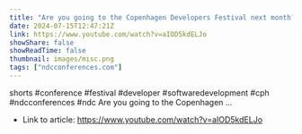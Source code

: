 ```yaml
---
title: "Are you going to the Copenhagen Developers Festival next month?"
date: 2024-07-15T12:47:21Z
link: https://www.youtube.com/watch?v=aIOD5kdELJo
showShare: false
showReadTime: false
thumbnail: images/misc.png
tags: ["ndcconferences.com"]
---
```

shorts #conference #festival #developer #softwaredevelopment #cph #ndcconferences #ndc Are you going to the Copenhagen ...

- Link to article: https://www.youtube.com/watch?v=aIOD5kdELJo